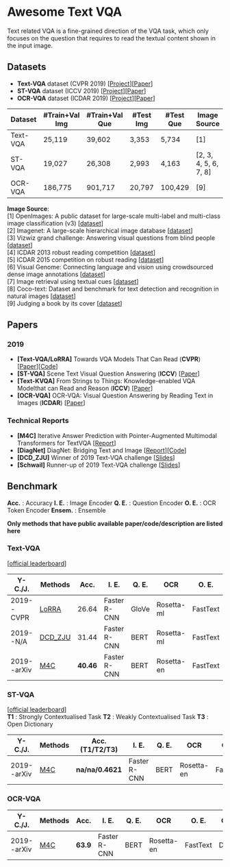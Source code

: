 # Awesome Text VQA

Text related VQA is a fine-grained direction of the VQA task, which only focuses on the question that requires to read the textual content shown in the input image.

## Datasets
- **Text-VQA** dataset (CVPR 2019) [[Project](https://textvqa.org/dataset)][[Paper](https://arxiv.org/abs/1904.08920)]
- **ST-VQA** dataset (ICCV 2019) [[Project](https://rrc.cvc.uab.es/?ch=11)][[Paper](https://arxiv.org/abs/1905.13648)]
- **OCR-VQA** dataset (ICDAR 2019) [[Project](https://ocr-vqa.github.io/)][[Paper](https://anandmishra22.github.io/files/mishra-OCR-VQA.pdf)]

| Dataset | #Train+Val Img | #Train+Val Que | #Test Img | #Test Que | Image Source |
| ------- | -------------- | -------------- | --------- | --------- | ------------ |
| Text-VQA | 25,119        | 39,602         | 3,353     | 5,734     | [1]          |
| ST-VQA   | 19,027        | 26,308         | 2,993     | 4,163     | [2, 3, 4, 5, 6, 7, 8] |
| OCR-VQA  | 186,775       | 901,717        | 20,797    | 100,429   | [9]          |

**Image Source**: <br>
[1] OpenImages: A public dataset for large-scale multi-label and multi-class image classification (v3) [[dataset](https://storage.googleapis.com/openimages/web/download.html)] <br>
[2] Imagenet: A large-scale hierarchical image database [[dataset](http://www.image-net.org/)] <br>
[3] Vizwiz grand challenge: Answering visual questions from blind people [[dataset](https://vizwiz.org/)] <br>
[4] ICDAR 2013 robust reading competition [[dataset](http://dagdata.cvc.uab.es/icdar2013competition/)] <br>
[5] ICDAR 2015 competition on robust reading [[dataset]()]<br>
[6] Visual Genome: Connecting language and vision using crowdsourced dense image annotations [[dataset](https://visualgenome.org/)] <br>
[7] Image retrieval using textual cues [[dataset](https://cvit.iiit.ac.in/research/projects/cvit-projects/image-retrieval-using-textual-cues)] <br>
[8] Coco-text: Dataset and benchmark for text detection and recognition in natural images [[dataset](https://vision.cornell.edu/se3/coco-text-2/)] <br>
[9] Judging a book by its cover [[dataset](https://github.com/uchidalab/book-dataset)] <br>

## Papers

### 2019
- <a name="LoRRA"></a> **[Text-VQA/LoRRA]** Towards VQA Models That Can Read (**CVPR**) [[Paper](https://arxiv.org/abs/1904.08920)][[Code](https://github.com/facebookresearch/pythia)]
- <a name="ST-VQA"></a> **[ST-VQA]** Scene Text Visual Question Answering (**ICCV**) [[Paper](https://arxiv.org/abs/1905.13648)]
- <a name="Text-KVQA"></a>  **[Text-KVQA]** From Strings to Things: Knowledge-enabled VQA Modelthat can Read and Reason (**ICCV**) [[Paper](http://openaccess.thecvf.com/content_ICCV_2019/papers/Singh_From_Strings_to_Things_Knowledge-Enabled_VQA_Model_That_Can_Read_ICCV_2019_paper.pdf)]
- <a name="OCR-VQA"></a> **[OCR-VQA]** OCR-VQA: Visual Question Answering by Reading Text in Images (**ICDAR**) [[Paper](https://anandmishra22.github.io/files/mishra-OCR-VQA.pdf)]


### Technical Reports

- <a name="M4C"></a> **[M4C]** Iterative Answer Prediction with Pointer-Augmented Multimodal Transformers for TextVQA [[Report](https://arxiv.org/abs/1911.06258)]
- <a name="DiagNet"></a> **[DiagNet]** DiagNet: Bridging Text and Image [[Report](http://www-personal.umich.edu/~syqian/2019/diagnet/diagnet.pdf)][[Code](https://github.com/w-yi/DiagNet)]
- <a name="DCD-ZJU"></a> **[DCD_ZJU]** Winner of 2019 Text-VQA challenge [[Slides](https://drive.google.com/file/d/1EZ8jrLTPLLKfwi0K28zq89tTe3ZZ-X8j/view)]
- <a name="Schwail"></a> **[Schwail]** Runner-up of 2019 Text-VQA challenge [[Slides](https://drive.google.com/file/d/1xNiEHj6J42F3CFx6fYjS9KDTsYTqAlN0/view)]


## Benchmark
**Acc.** : Accuracy
**I. E.** : Image Encoder 
**Q. E.** : Question Encoder
**O. E.** : OCR Token Encoder
**Ensem.** : Ensemble

**Only methods that have public available paper/code/description are listed here**

### Text-VQA

[[official leaderboard](https://evalai.cloudcv.org/web/challenges/challenge-page/244/leaderboard/810)]

| Y-C./J. | Methods| Acc. | I. E. |  Q. E. | OCR | O. E. | Output | Ensem. |
| ------- | ------ | ---- | ----- | -------| --- | ----- | ------ | ------ |
| 2019--CVPR | [LoRRA](#LoRRA) | 26.64 | Faster R-CNN | GloVe | Rosetta-ml | FastText | Classification | N |
| 2019--N/A| [DCD_ZJU](#DCD-ZJU) | 31.44 | Faster R-CNN | BERT | Rosetta-ml | FastText | Classification | Y |
| 2019--arXiv | [M4C](#M4C) | **40.46** | Faster R-CNN | BERT | Rosetta-en | FastText | Decoder | N |

### ST-VQA

[[official leaderboard](https://rrc.cvc.uab.es/?ch=11&com=evaluation&task=1)] <br>
**T1** : Strongly Contextualised Task
**T2** : Weakly Contextualised Task
**T3** : Open Dictionary

| Y-C./J. | Methods| Acc. (T1/T2/T3) | I. E. |  Q. E. | OCR | O. E. | Output | Ensem. |
| ------- | ------ | --------------- | ----- | -------| --- | ----- | ------ | ------ |
| 2019--arXiv | [M4C](#M4C) | **na/na/0.4621** | Faster R-CNN | BERT | Rosetta-en | FastText | Decoder | N |

### OCR-VQA

| Y-C./J. | Methods| Acc. | I. E. |  Q. E. | OCR | O. E. | Output | Ensem. |
| ------- | ------ | ---- | ----- | -------| --- | ----- | ------ | ------ |
| 2019--arXiv | [M4C](#M4C) | **63.9** | Faster R-CNN | BERT | Rosetta-en | FastText | Decoder | N |

